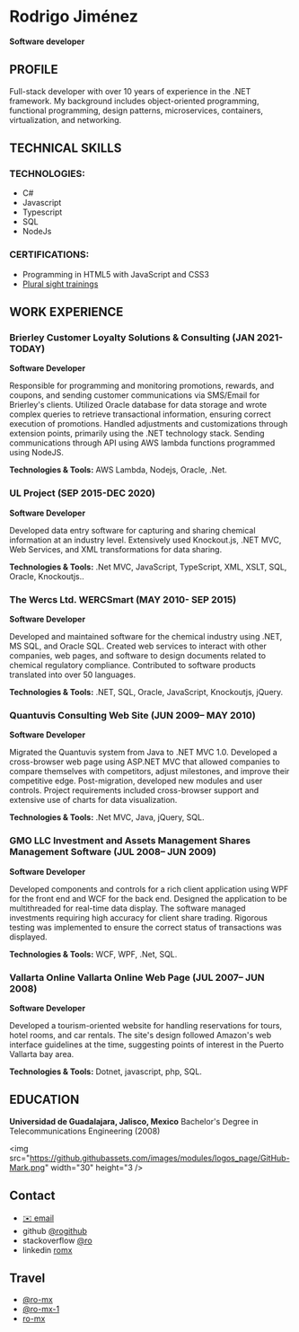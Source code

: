 
# Rodrigo Jiménez
**Software developer**

## PROFILE

Full-stack developer with over 10 years of experience in the .NET framework. My background includes object-oriented programming, functional programming, design patterns, microservices, containers, virtualization, and networking.

## TECHNICAL SKILLS

### TECHNOLOGIES:
* C#
* Javascript
* Typescript
* SQL
* NodeJs

### CERTIFICATIONS:
* Programming in HTML5 with JavaScript and CSS3
* [Plural sight trainings](https://app.pluralsight.com/profile/rodrigo-jimenez-16)

## WORK EXPERIENCE

### Brierley Customer Loyalty Solutions & Consulting (JAN 2021-TODAY)
**Software Developer**

Responsible for programming and monitoring promotions, rewards, and coupons, and sending customer communications via SMS/Email for Brierley's clients. Utilized Oracle database for data storage and wrote complex queries to retrieve transactional information, ensuring correct execution of promotions. Handled adjustments and customizations through extension points, primarily using the .NET technology stack. Sending communications through API using AWS lambda functions programmed using NodeJS.

**Technologies & Tools:** AWS Lambda, Nodejs, Oracle, .Net.

### UL Project (SEP 2015-DEC 2020)
**Software Developer**

Developed data entry software for capturing and sharing chemical information at an industry level. Extensively used Knockout.js, .NET MVC, Web Services, and XML transformations for data sharing.

**Technologies & Tools:** .Net MVC, JavaScript, TypeScript, XML, XSLT, SQL, Oracle, Knockoutjs..

### The Wercs Ltd. WERCSmart (MAY 2010- SEP 2015)
**Software Developer**

Developed and maintained software for the chemical industry using .NET, MS SQL, and Oracle SQL. Created web services to interact with other companies, web pages, and software to design documents related to chemical regulatory compliance. Contributed to software products translated into over 50 languages.

**Technologies & Tools:** .NET, SQL, Oracle, JavaScript, Knockoutjs, jQuery.

### Quantuvis Consulting Web Site (JUN 2009– MAY 2010)
**Software Developer**

Migrated the Quantuvis system from Java to .NET MVC 1.0. Developed a cross-browser web page using ASP.NET MVC that allowed companies to compare themselves with competitors, adjust milestones, and improve their competitive edge. Post-migration, developed new modules and user controls. Project requirements included cross-browser support and extensive use of charts for data visualization.

**Technologies & Tools:** .Net MVC, Java, jQuery, SQL.

### GMO LLC Investment and Assets Management Shares Management Software (JUL 2008– JUN 2009)
**Software Developer**

Developed components and controls for a rich client application using WPF for the front end and WCF for the back end. Designed the application to be multithreaded for real-time data display. The software managed investments requiring high accuracy for client share trading. Rigorous testing was implemented to ensure the correct status of transactions was displayed.

**Technologies & Tools:** WCF, WPF, .Net, SQL.

### Vallarta Online Vallarta Online Web Page (JUL 2007– JUN 2008)
**Software Developer**

Developed a tourism-oriented website for handling reservations for tours, hotel rooms, and car rentals. The site's design followed Amazon's web interface guidelines at the time, suggesting points of interest in the Puerto Vallarta bay area.

**Technologies & Tools:** Dotnet, javascript, php, SQL.

## EDUCATION

**Universidad de Guadalajara, Jalisco, Mexico** Bachelor's Degree in Telecommunications Engineering (2008)

<img src="https://github.githubassets.com/images/modules/logos_page/GitHub-Mark.png" width="30" height="3 />
## Contact
* [✉️ email](mailto:correo.rodrigo@gmail.com)
* github [@rogithub](https://github.com/rogithub)
* stackoverflow [@ro](https://stackoverflow.com/users/146560/ro)
* linkedin [romx](https://www.linkedin.com/in/romx)

## Travel
* [@ro-mx](https://www.flickr.com/photos/ro-mx)
* [@ro-mx-1](https://www.flickr.com/photos/ro-mx-1)
* [ro-mx](https://500px.com/p/ro-mx)
